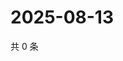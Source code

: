 # 2025-08-13

共 0 条

<!-- BEGIN ZHIHUVIDEO -->
<!-- 最后更新时间 Wed Aug 13 2025 23:10:26 GMT+0800 (China Standard Time) -->

<!-- END ZHIHUVIDEO -->
